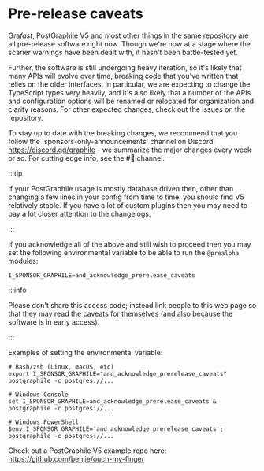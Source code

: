 # Pre-release caveats

Gra*fast*, PostGraphile V5 and most other things in the same repository are all
pre-release software right now. Though we're now at a stage where the scarier
warnings have been dealt with, it hasn't been battle-tested yet.

Further, the software is still undergoing heavy iteration, so it's likely that
many APIs will evolve over time, breaking code that you've written that relies
on the older interfaces. In particular, we are expecting to change the
TypeScript types very heavily, and it's also likely that a number of the APIs
and configuration options will be renamed or relocated for organization and
clarity reasons. For other expected changes, check out the issues on the
repository.

To stay up to date with the breaking changes, we recommend that you follow the
'sponsors-only-announcements' channel on Discord: https://discord.gg/graphile -
we summarize the major changes every week or so. For cutting edge info, see the
#🔮 channel.

:::tip

If your PostGraphile usage is mostly database driven then, other than changing
a few lines in your config from time to time, you should find V5 relatively
stable. If you have a lot of custom plugins then you may need to pay a lot
closer attention to the changelogs.

:::

If you acknowledge all of the above and still wish to proceed then you may set
the following environmental variable to be able to run the `@prealpha` modules:

```
I_SPONSOR_GRAPHILE=and_acknowledge_prerelease_caveats
```

:::info

Please don't share this access code; instead link people to this web page so
that they may read the caveats for themselves (and also because the software
is in early access).

:::

Examples of setting the environmental variable:

```
# Bash/zsh (Linux, macOS, etc)
export I_SPONSOR_GRAPHILE="and_acknowledge_prerelease_caveats"
postgraphile -c postgres://...

# Windows Console
set I_SPONSOR_GRAPHILE=and_acknowledge_prerelease_caveats & postgraphile -c postgres://...

# Windows PowerShell
$env:I_SPONSOR_GRAPHILE='and_acknowledge_prerelease_caveats'; postgraphile -c postgres://...
```

Check out a PostGraphile V5 example repo here: https://github.com/benjie/ouch-my-finger
